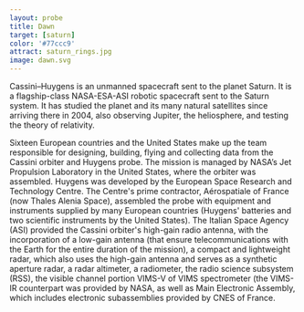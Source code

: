 ```yaml
---
layout: probe
title: Dawn
target: [saturn]
color: '#77ccc9'
attract: saturn_rings.jpg
image: dawn.svg
---
```


Cassini–Huygens is an unmanned spacecraft sent to the planet Saturn. It is a flagship-class NASA-ESA-ASI
robotic spacecraft sent to the Saturn system. It has studied the planet and its many natural satellites
since arriving there in 2004, also observing Jupiter, the heliosphere, and testing the theory of relativity.

Sixteen European countries and the United States make up the team responsible for designing, building,
flying and collecting data from the Cassini orbiter and Huygens probe. The mission is managed by NASA’s
Jet Propulsion Laboratory in the United States, where the orbiter was assembled. Huygens was developed
by the European Space Research and Technology Centre. The Centre's prime contractor, Aérospatiale of
France (now Thales Alenia Space), assembled the probe with equipment and instruments supplied by many
European countries (Huygens' batteries and two scientific instruments by the United States).
The Italian Space Agency (ASI) provided the Cassini orbiter's high-gain radio antenna, with the
incorporation of a low-gain antenna (that ensure telecommunications with the Earth for the entire
duration of the mission), a compact and lightweight radar, which also uses the high-gain antenna and
serves as a synthetic aperture radar, a radar altimeter, a radiometer, the radio science subsystem (RSS),
the visible channel portion VIMS-V of VIMS spectrometer (the VIMS-IR counterpart was provided by NASA, as
well as Main Electronic Assembly, which includes electronic subassemblies provided by CNES of France.
